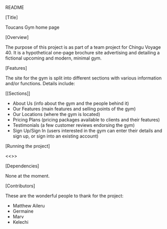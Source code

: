 README

[Title]

Toucans Gym home page

[Overview]

The purpose of this project is as part of a team project for Chingu Voyage 40. It is a hypothetical one-page brochure site
advertising and detailing a fictional upcoming and modern, minimal gym. 


[Features]

The site for the gym is split into different sections with various information and/or functions. Details include:


[[Sections]]

- About Us (info about the gym and the people behind it)
- Our Features (main features and selling points of the gym)
- Our Locations (where the gym is located)
- Pricing Plans (pricing packages available to clients and their features)
- Testimonials (a few customer reviews endorsing the gym)
- Sign Up/Sign In (users interested in the gym can enter their details and sign up, or sign into an existing account)

[Running the project]


<<<link to go here>>>


[Dependencies]

None at the moment.

[Contributors]

These are the wonderful people to thank for the project:

- Matthew Aileru
- Germaine
- Marv
- Kelechi
